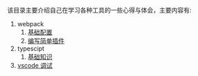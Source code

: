 该目录主要介绍自己在学习各种工具的一些心得与体会，主要内容有:
1. webpack
   1. [基础配置](./webpack/basic.note.md)
   2. [编写简单插件](./webpack/pre.note.md)
2. typescipt
   1. [基础知识](./typescript/basic.note.md)
3. [vscode 调试](./vscode.md)